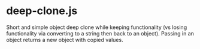 # deep-clone.js
Short and simple object deep clone while keeping functionality (vs losing functionality via converting to a string then back to an object). Passing in an object returns a new object with copied values. 
